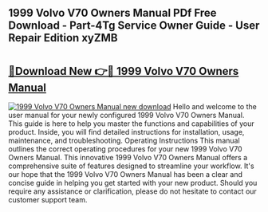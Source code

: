 ## 1999 Volvo V70 Owners Manual PDf Free Download - Part-4Tg Service Owner Guide - User Repair Edition xyZMB

# <h2><a href="http://bc39121.oget.top/?id=1999+Volvo+V70+Owners+Manual">🔗Download New 👉🔴 1999 Volvo V70 Owners Manual</a></h2>

[![1999 Volvo V70 Owners Manual new download](https://i.imgur.com/5g1atiW.png)](http://bc39121.oget.top/?id=1999+Volvo+V70+Owners+Manual)
Hello and welcome to the user manual for your newly configured 1999 Volvo V70 Owners Manual. This guide is here to help you master the functions and capabilities of your product. Inside, you will find detailed instructions for installation, usage, maintenance, and troubleshooting. Operating Instructions This manual outlines the correct operating procedures for your new 1999 Volvo V70 Owners Manual. This innovative 1999 Volvo V70 Owners Manual offers a comprehensive suite of features designed to streamline your workflow. It's our hope that the 1999 Volvo V70 Owners Manual has been a clear and concise guide in helping you get started with your new product. Should you require any assistance or clarification, please do not hesitate to contact our customer support team.
